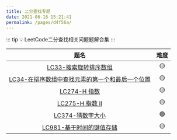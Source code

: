 ```yaml
---
title: 二分查找专题
date: 2021-06-16 15:21:41
permalink: /pages/d4f56a/
---
```


::: tip 💡
LeetCode二分查找相关问题题解合集
:::

题名 | 难度 
:---------:|:----------:
 [LC33-搜索旋转排序数组](/pages/eaba82/) | 🟡 
 [LC34-在排序数组中查找元素的第一个和最后一个位置](/pages/b61c09/) | 🟡 
 [LC274-H 指数](/pages/c1fc01/) | 🟡
 [LC275-H 指数 II](/pages/f19195/) | 🟡
 [LC374-猜数字大小](/pages/31b5fa/) | 🟢
 [LC981-基于时间的键值存储](/pages/fe0307/) | 🟡 